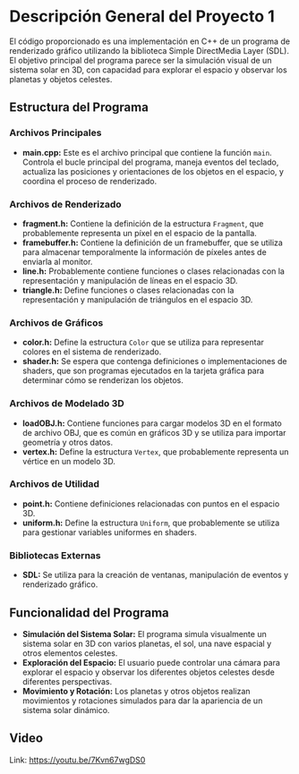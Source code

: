 # Descripción General del Proyecto 1

El código proporcionado es una implementación en C++ de un programa de renderizado gráfico utilizando la biblioteca Simple DirectMedia Layer (SDL). El objetivo principal del programa parece ser la simulación visual de un sistema solar en 3D, con capacidad para explorar el espacio y observar los planetas y objetos celestes.

## Estructura del Programa

### Archivos Principales
- **main.cpp:** Este es el archivo principal que contiene la función `main`. Controla el bucle principal del programa, maneja eventos del teclado, actualiza las posiciones y orientaciones de los objetos en el espacio, y coordina el proceso de renderizado.

### Archivos de Renderizado
- **fragment.h:** Contiene la definición de la estructura `Fragment`, que probablemente representa un píxel en el espacio de la pantalla.
- **framebuffer.h:** Contiene la definición de un framebuffer, que se utiliza para almacenar temporalmente la información de píxeles antes de enviarla al monitor.
- **line.h:** Probablemente contiene funciones o clases relacionadas con la representación y manipulación de líneas en el espacio 3D.
- **triangle.h:** Define funciones o clases relacionadas con la representación y manipulación de triángulos en el espacio 3D.

### Archivos de Gráficos
- **color.h:** Define la estructura `Color` que se utiliza para representar colores en el sistema de renderizado.
- **shader.h:** Se espera que contenga definiciones o implementaciones de shaders, que son programas ejecutados en la tarjeta gráfica para determinar cómo se renderizan los objetos.

### Archivos de Modelado 3D
- **loadOBJ.h:** Contiene funciones para cargar modelos 3D en el formato de archivo OBJ, que es común en gráficos 3D y se utiliza para importar geometría y otros datos.
- **vertex.h:** Define la estructura `Vertex`, que probablemente representa un vértice en un modelo 3D.

### Archivos de Utilidad
- **point.h:** Contiene definiciones relacionadas con puntos en el espacio 3D.
- **uniform.h:** Define la estructura `Uniform`, que probablemente se utiliza para gestionar variables uniformes en shaders.

### Bibliotecas Externas
- **SDL:** Se utiliza para la creación de ventanas, manipulación de eventos y renderizado gráfico.

## Funcionalidad del Programa

- **Simulación del Sistema Solar:** El programa simula visualmente un sistema solar en 3D con varios planetas, el sol, una nave espacial y otros elementos celestes.
- **Exploración del Espacio:** El usuario puede controlar una cámara para explorar el espacio y observar los diferentes objetos celestes desde diferentes perspectivas.
- **Movimiento y Rotación:** Los planetas y otros objetos realizan movimientos y rotaciones simulados para dar la apariencia de un sistema solar dinámico.

## Video
Link: https://youtu.be/7Kvn67wgDS0
